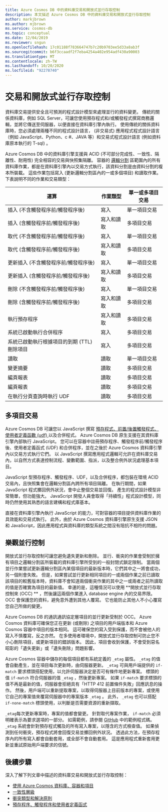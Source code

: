 ```yaml
---
title: Azure Cosmos DB 中的資料庫交易和開放式並行存取控制
description: 本文描述 Azure Cosmos DB 中的資料庫交易和開放式並行存取控制
author: markjbrown
ms.author: mjbrown
ms.service: cosmos-db
ms.topic: conceptual
ms.date: 12/04/2019
ms.reviewer: sngun
ms.openlocfilehash: 17c01188f783664747b7c20b9703ee5d33a8ab3f
ms.sourcegitcommit: b6f3ccaadf2f7eba4254a402e954adf430a90003
ms.translationtype: MT
ms.contentlocale: zh-TW
ms.lasthandoff: 10/20/2020
ms.locfileid: "92278740"
---
```

# <a name="transactions-and-optimistic-concurrency-control"></a>交易和開放式並行存取控制

資料庫交易提供安全且可預測的程式設計模型來處理並行的資料變更。 傳統的關係資料庫，例如 SQL Server，可讓您使用預存程式和/或觸發程式撰寫商務邏輯，並將它傳送至伺服器，以便直接在資料庫引擎內執行。 使用傳統的關係資料庫時，您必須處理兩種不同的程式設計語言， (非交易式) 應用程式程式設計語言（例如 JavaScript、Python、c #、JAVA 等）和交易式程式設計語言 (例如資料庫原本執行的 T-sql) 。

Azure Cosmos DB 中的資料庫引擎支援與 ACID (不可部分完成性、一致性、隔離性、耐用性) 完全相容的交易與快照集隔離。 容器的 [邏輯分割](partitioning-overview.md) 區範圍內的所有資料庫作業，都是在資料庫引擎內以交易方式執行，該資料分割是由資料分割的複本所裝載。 這些作業包括寫入 (更新邏輯分割區內的一或多個項目) 和讀取作業。 下表說明不同的作業和交易類型：

| **運算**  | **作業類型** | **單一或多項目交易** |
|---------|---------|---------|
| 插入 (不含觸發程序前/觸發程序後) | 寫入 | 單一項目交易 |
| 插入 (含觸發程序前/觸發程序後) | 寫入和讀取 | 多項目交易 |
| 取代 (不含觸發程序前/觸發程序後) | 寫入 | 單一項目交易 |
| 取代 (含觸發程序前/觸發程序後) | 寫入和讀取 | 多項目交易 |
| 更新插入 (不含觸發程序前/觸發程序後) | 寫入 | 單一項目交易 |
| 更新插入 (含觸發程序前/觸發程序後) | 寫入和讀取 | 多項目交易 |
| 刪除 (不含觸發程序前/觸發程序後) | 寫入 | 單一項目交易 |
| 刪除 (含觸發程序前/觸發程序後) | 寫入和讀取 | 多項目交易 |
| 執行預存程序 | 寫入和讀取 | 多項目交易 |
| 系統已啟動執行合併程序 | 寫入 | 多項目交易 |
| 系統已啟動執行根據項目的到期 (TTL) 刪除項目 | 寫入 | 多項目交易 |
| 讀取 | 讀取 | 單一項目交易 |
| 變更摘要 | 讀取 | 多項目交易 |
| 編頁報表 | 讀取 | 多項目交易 |
| 編頁報表 | 讀取 | 多項目交易 |
| 在執行分頁查詢時執行 UDF | 讀取 | 多項目交易 |

## <a name="multi-item-transactions"></a>多項目交易

Azure Cosmos DB 可讓您以 JavaScript 撰寫 [預存程式、前置/後置觸發程式、使用者定義函數 (udf) ](stored-procedures-triggers-udfs.md) 以及合併程式。 Azure Cosmos DB 原生支援在其資料庫引擎內部執行 JavaScript。 您可以在容器中註冊預存程序、觸發程序前/觸發程序後、使用者定義函式 (UDF) 和合併程序，並在之後於 Azure Cosmos 資料庫引擎內以交易方式執行它們。 以 JavaScript 撰寫應用程式邏輯可允許在資料庫交易內，以自然方式表達控制流程、變數範圍、指派，以及整合例外狀況處理基本項目。

JavaScript 型預存程序、觸發程序、UDF，以及合併程序，都包裝在環境 ACID 交易內，且快照集會在邏輯分割區內跨所有項目隔離。 在執行期間，如果 JavaScript 程式擲回例外狀況，會中止整個交易並回復。 產生的程式設計模型非常簡單，但功能強大。 JavaScript 開發人員會取得「持續性」程式設計模型，同時仍然使用其熟悉的語言建構和程式庫基本。

直接在資料庫引擎內執行 JavaScript 的能力，可對容器的項目提供資料庫作業的具效能和交易式執行。 此外，由於 Azure Cosmos 資料庫引擎原生支援 JSON 和 JavaScript，因此應用程式與資料庫的類型系統之間沒有阻抗不相符的問題。

## <a name="optimistic-concurrency-control"></a>樂觀並行控制

開放式並行存取控制可讓您避免遺失更新和刪除。 並行、衝突的作業會受制於擁有項目之邏輯分割區所裝載的資料庫引擎所受到的一般封閉式鎖定限制。 當兩個並行作業嘗試更新邏輯分割區內某個項目的最新版本時，它們其中之一將會成功，另一個則會失敗。 但是，如果嘗試並行更新相同項目的一或兩個作業之前已讀取該項目的較舊版本時，資料庫不會知道兩個衝突作業的其中之一或兩者之前所讀取的值是否確實為項目的最新值。 幸運的是，這種情況可以使用 **開放式並行存取控制來 (OCC) ** ，然後讓這兩個作業進入 database engine 內的交易界限。 OCC 會保護您的資料，避免意外遭到其他人覆寫。 它也能防止其他人不小心覆寫您自己所做的變更。

Azure Cosmos DB 的通訊通訊協定層項目的並行更新受制於 OCC。 Azure Cosmos 資料庫可確保您正在更新 (或刪除) 之項目的用戶端版本和 Azure Cosmos 容器中項目的版本相同。 這可確保您的寫入受到保護，而不會被他人的寫入不慎覆寫，反之亦然。 在多使用者環境中，開放式並行存取控制可防止您不小心刪除項目，或更新項目的錯誤版本。 因此，項目會收到保護，不會受到惡名昭彰的「遺失更新」或「遺失刪除」問題影響。

Azure Cosmos 容器中儲存的每個項目都有系統定義的 `_etag` 屬性。 `_etag` 的值會自動產生，並在項目每次更新時，由伺服器更新。 `_etag` 可與用戶端提供的 `if-match` 要求標頭搭配使用，以允許伺服器決定是否可有條件地更新專案。 標頭的值 `if-match` 符合伺服器的值 `_etag` ，然後更新專案。 如果 `if-match` 要求標頭的值不再是最新的值，伺服器會拒絕具有「HTTP 412 前置條件失敗」回應訊息的操作。 然後，用戶端可以重新提取專案，以取得伺服器上目前版本的專案，或使用它自己的專案值來覆寫伺服器中的專案版本 `_etag` 。 此外， `_etag` 也可以搭配 `if-none-match` 標頭使用，以判斷是否需要資源的重新擷取。

`_etag`每次更新專案時，專案的值都會變更。 針對取代專案作業， `if-match` 必須明確表示為要求選項的一部分。 如需範例，請參閱 [GitHub](https://github.com/Azure/azure-cosmos-dotnet-v3/blob/master/Microsoft.Azure.Cosmos.Samples/Usage/ItemManagement/Program.cs#L676-L772) 中的範例程式碼。 `_etag` 系統會針對預存程式觸及的所有寫入專案，以隱含的方式檢查值。 如果偵測到任何衝突，預存程式將會回復交易並擲回例外狀況。 透過此方法，在預存程序內的所有寫入都會自動套用，或全部不會自動套用。 這是應用程式重新套用更新並重試原始用戶端要求的信號。

## <a name="next-steps"></a>後續步驟

深入了解下列文章中描述的資料庫交易和開放式並行存取控制：

- [使用 Azure Cosmos 資料庫、容器和項目](account-databases-containers-items.md)
- [一致性層級](consistency-levels.md)
- [衝突類型和解決原則](conflict-resolution-policies.md)
- [預存程序、觸發程序和使用者定義函式](stored-procedures-triggers-udfs.md)
